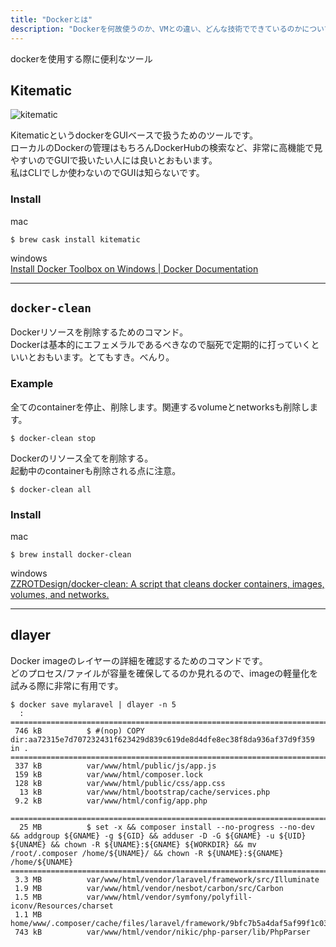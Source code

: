 ```yaml
---
title: "Dockerとは"
description: "Dockerを何故使うのか、VMとの違い、どんな技術でできているのかについて紹介します。"
---
```


dockerを使用する際に便利なツール

## Kitematic
![kitematic](imgs/kitematic.png)

KitematicというdockerをGUIベースで扱うためのツールです。  
ローカルのDockerの管理はもちろんDockerHubの検索など、非常に高機能で見やすいのでGUIで扱いたい人には良いとおもいます。  
私はCLIでしか使わないのでGUIは知らないです。

### Install
mac
```
$ brew cask install kitematic
```

windows  
[Install Docker Toolbox on Windows | Docker Documentation](https://docs.docker.com/toolbox/toolbox_install_windows/)

---
## `docker-clean`
Dockerリソースを削除するためのコマンド。  
Dockerは基本的にエフェメラルであるべきなので脳死で定期的に打っていくといいとおもいます。とてもすき。べんり。  

### Example
全てのcontainerを停止、削除します。関連するvolumeとnetworksも削除します。
```
$ docker-clean stop
```

Dockerのリソース全てを削除する。  
起動中のcontainerも削除される点に注意。  
```
$ docker-clean all
```

### Install
mac  
```
$ brew install docker-clean
```

windows  
[ZZROTDesign/docker-clean: A script that cleans docker containers, images, volumes, and networks.](https://github.com/ZZROTDesign/docker-clean)

---
## dlayer
Docker imageのレイヤーの詳細を確認するためのコマンドです。  
どのプロセス/ファイルが容量を確保してるのか見れるので、imageの軽量化を試みる際に非常に有用です。

```
$ docker save mylaravel | dlayer -n 5
  : 
====================================================================================================
 746 kB          $ #(nop) COPY dir:aa72315e7d707232431f623429d839c619de8d4dfe8ec38f8da936af37d9f359 in .
====================================================================================================
 337 kB          var/www/html/public/js/app.js
 159 kB          var/www/html/composer.lock
 128 kB          var/www/html/public/css/app.css
  13 kB          var/www/html/bootstrap/cache/services.php
 9.2 kB          var/www/html/config/app.php

====================================================================================================
  25 MB          $ set -x && composer install --no-progress --no-dev && addgroup ${GNAME} -g ${GID} && adduser -D -G ${GNAME} -u ${UID} ${UNAME} && chown -R ${UNAME}:${GNAME} ${WORKDIR} && mv /root/.composer /home/${UNAME}/ && chown -R ${UNAME}:${GNAME} /home/${UNAME}
====================================================================================================
 3.3 MB          var/www/html/vendor/laravel/framework/src/Illuminate
 1.9 MB          var/www/html/vendor/nesbot/carbon/src/Carbon
 1.5 MB          var/www/html/vendor/symfony/polyfill-iconv/Resources/charset
 1.1 MB          home/www/.composer/cache/files/laravel/framework/9bfc7b5a4daf5af99f1c03b2fe4278aadc50b123.zip
 743 kB          var/www/html/vendor/nikic/php-parser/lib/PhpParser
```
